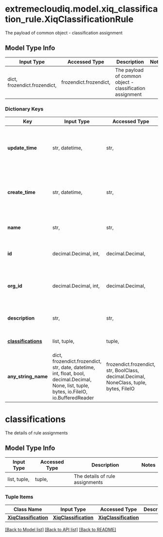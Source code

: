 # extremecloudiq.model.xiq_classification_rule.XiqClassificationRule

The payload of common object - classification assignment

## Model Type Info
Input Type | Accessed Type | Description | Notes
------------ | ------------- | ------------- | -------------
dict, frozendict.frozendict,  | frozendict.frozendict,  | The payload of common object - classification assignment | 

### Dictionary Keys
Key | Input Type | Accessed Type | Description | Notes
------------ | ------------- | ------------- | ------------- | -------------
**update_time** | str, datetime,  | str,  | The last update time | value must conform to RFC-3339 date-time
**create_time** | str, datetime,  | str,  | The create time | value must conform to RFC-3339 date-time
**name** | str,  | str,  | The classification assignment name | 
**id** | decimal.Decimal, int,  | decimal.Decimal,  | The unique identifier | value must be a 64 bit integer
**org_id** | decimal.Decimal, int,  | decimal.Decimal,  | The organization identifier, valid when enabling HIQ feature | [optional] value must be a 64 bit integer
**description** | str,  | str,  | The classification assignment description | [optional] 
**[classifications](#classifications)** | list, tuple,  | tuple,  | The details of rule assignments | [optional] 
**any_string_name** | dict, frozendict.frozendict, str, date, datetime, int, float, bool, decimal.Decimal, None, list, tuple, bytes, io.FileIO, io.BufferedReader | frozendict.frozendict, str, BoolClass, decimal.Decimal, NoneClass, tuple, bytes, FileIO | any string name can be used but the value must be the correct type | [optional]

# classifications

The details of rule assignments

## Model Type Info
Input Type | Accessed Type | Description | Notes
------------ | ------------- | ------------- | -------------
list, tuple,  | tuple,  | The details of rule assignments | 

### Tuple Items
Class Name | Input Type | Accessed Type | Description | Notes
------------- | ------------- | ------------- | ------------- | -------------
[**XiqClassification**](XiqClassification.md) | [**XiqClassification**](XiqClassification.md) | [**XiqClassification**](XiqClassification.md) |  | 

[[Back to Model list]](../../README.md#documentation-for-models) [[Back to API list]](../../README.md#documentation-for-api-endpoints) [[Back to README]](../../README.md)

